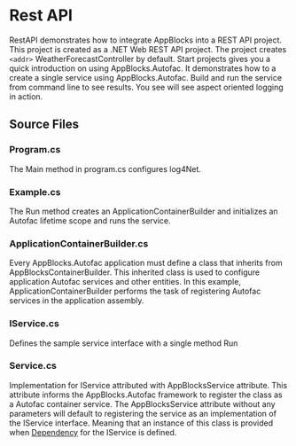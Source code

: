 # Rest API 

RestAPI demonstrates how to integrate AppBlocks into a REST API project. This project is created as a .NET Web REST API project. The project creates
`<addr>` WeatherForecastController 
by default.   Start projects gives you a quick introduction on using AppBlocks.Autofac. It demonstrates how to a create a single service using AppBlocks.Autofac. Build and run the service from command line to see results. You see will see aspect oriented logging in action. 

## Source Files

### Program.cs
The Main method in program.cs configures log4Net. 

### Example.cs
The Run method creates an ApplicationContainerBuilder and initializes an Autofac lifetime scope and runs the service. 

### ApplicationContainerBuilder.cs
Every AppBlocks.Autofac application must define a class that inherits from AppBlocksContainerBuilder. This inherited class is used to configure application Autofac services and other entities. In this example, ApplicationContainerBuilder performs the task of registering Autofac services in the application assembly. 

### IService.cs
Defines the sample service interface with a single method Run

### Service.cs
Implementation for IService attributed with AppBlocksService attribute. This attribute informs the AppBlocks.Autofac framework to register the class as a Autofac container service. The AppBlocksService attribute without any parameters will default to registering the service as an implementation of the IService interface. Meaning that an instance of this class is provided when [Dependency](https://en.wikipedia.org/wiki/Dependency_injection) for the IService is defined.
